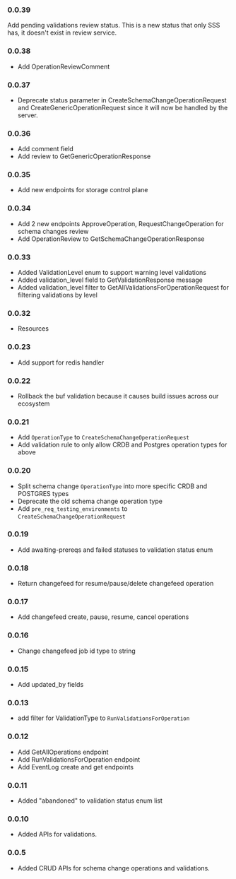 ### 0.0.39
Add pending validations review status. This is a new status that only SSS has, it doesn't exist in review service.

### 0.0.38
- Add OperationReviewComment

### 0.0.37
- Deprecate status parameter in CreateSchemaChangeOperationRequest and CreateGenericOperationRequest since it will now be handled by the server.

### 0.0.36
- Add comment field
- Add review to GetGenericOperationResponse

### 0.0.35
- Add new endpoints for storage control plane

### 0.0.34
- Add 2 new endpoints ApproveOperation, RequestChangeOperation for schema changes review
- Add OperationReview to GetSchemaChangeOperationResponse

### 0.0.33
- Added ValidationLevel enum to support warning level validations
- Added validation_level field to GetValidationResponse message
- Added validation_level filter to GetAllValidationsForOperationRequest for filtering validations by level

### 0.0.32
- Resources

### 0.0.23
- Add support for redis handler

### 0.0.22
- Rollback the buf validation because it causes build issues across our ecosystem

### 0.0.21
- Add `OperationType` to `CreateSchemaChangeOperationRequest`
- Add validation rule to only allow CRDB and Postgres operation types for above

### 0.0.20
- Split schema change `OperationType` into more specific CRDB and POSTGRES types
- Deprecate the old schema change operation type
- Add `pre_req_testing_environments` to `CreateSchemaChangeOperationRequest`

### 0.0.19
- Add awaiting-prereqs and failed statuses to validation status enum

### 0.0.18
- Return changefeed for resume/pause/delete changefeed operation

### 0.0.17
- Add changefeed create, pause, resume, cancel operations

### 0.0.16
- Change changefeed job id type to string

### 0.0.15
- Add updated_by fields

### 0.0.13
- add filter for ValidationType to `RunValidationsForOperation`

### 0.0.12
- Add GetAllOperations endpoint
- Add RunValidationsForOperation endpoint
- Add EventLog create and get endpoints

### 0.0.11
- Added "abandoned" to validation status enum list

### 0.0.10
- Added APIs for validations.

### 0.0.5
- Added CRUD APIs for schema change operations and validations.